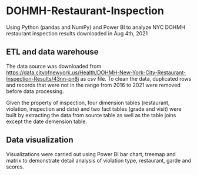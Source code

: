 # DOHMH-Restaurant-Inspection
Using Python (pandas and NumPy) and Power BI to analyze NYC DOHMH restaurant inspection results downloaded in Aug 4th, 2021

## ETL and data warehouse
The data source was downloaded from https://data.cityofnewyork.us/Health/DOHMH-New-York-City-Restaurant-Inspection-Results/43nn-pn8j as csv file. To clean the data, duplicated rows and records that were not in the range from 2016 to 2021 were removed before data processing.

Given the property of inspection, four dimension tables (restaurant, violation, inspection and date) and two fact tables (grade and visit) were built by extracting the data from source table as well as the table joins except the date demension table.

## Data visualization
Visualizations were carried out using Power BI bar chart, treemap and matrix to demonstrate detail analysis of violation type, restaurant, garde and scores.
